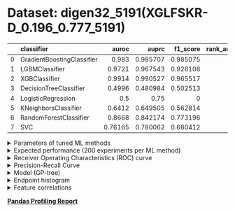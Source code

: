 # Dataset: digen32_5191(XGLFSKR-D_0.196_0.777_5191)

|    | classifier                 |   auroc |    auprc |   f1_score |   rank_auroc |   rank_auprc |   rank_f1 |
|---:|:---------------------------|--------:|---------:|-----------:|-------------:|-------------:|----------:|
|  0 | GradientBoostingClassifier | 0.983   | 0.985707 |   0.985075 |            2 |            2 |         1 |
|  1 | LGBMClassifier             | 0.9721  | 0.967543 |   0.926108 |            3 |            3 |         3 |
|  2 | XGBClassifier              | 0.9914  | 0.990527 |   0.965517 |            1 |            1 |         2 |
|  3 | DecisionTreeClassifier     | 0.4996  | 0.480984 |   0.502513 |            7 |            8 |         7 |
|  4 | LogisticRegression         | 0.5     | 0.75     |   0        |            7 |            6 |         8 |
|  5 | KNeighborsClassifier       | 0.6412  | 0.649505 |   0.562814 |            6 |            7 |         6 |
|  6 | RandomForestClassifier     | 0.8668  | 0.842174 |   0.773196 |            4 |            4 |         4 |
|  7 | SVC                        | 0.76165 | 0.780062 |   0.680412 |            5 |            5 |         5 |


<details>
<summary>Parameters of tuned ML methods</summary>


```
GradientBoostingClassifier(learning_rate=0.7403111366779398, loss='exponential',
                           max_depth=8, n_iter_no_change=15, random_state=5191,
                           tol=1e-07, validation_fraction=0.01)
LGBMClassifier(deterministic=True, force_row_wise=True, max_depth=10,
               metric='binary_logloss', n_estimators=98, n_jobs=1,
               num_leaves=1024, objective='binary', random_state=5191)
XGBClassifier(alpha=0.7821304028298368, base_score=0.5, booster='dart',
              colsample_bylevel=1, colsample_bynode=1, colsample_bytree=1,
              eta=0.3485160605195829, eval_metric='logloss', gamma=0.1,
              gpu_id=-1, importance_type='gain', interaction_constraints='',
              learning_rate=0.348516047, max_delta_step=0, max_depth=8,
              min_child_weight=1, missing=nan, monotone_constraints='()',
              n_estimators=84, n_jobs=1, nthread=1, num_parallel_tree=1,
              random_state=5191, reg_alpha=0.78213042,
              reg_lambda=9.793892381042903, scale_pos_weight=1, subsample=1,
              tree_method='exact', use_label_encoder=False,
              validate_parameters=1, ...)
DecisionTreeClassifier(max_depth=10, max_features='auto', min_samples_leaf=15,
                       min_samples_split=3, random_state=5191)
LogisticRegression(C=0.00011401039620395975, penalty='l1', random_state=5191,
                   solver='liblinear')
KNeighborsClassifier(metric='euclidean', n_neighbors=4, p=3, weights='distance')
RandomForestClassifier(max_depth=9, max_features=None, min_samples_split=8,
                       n_estimators=69, random_state=5191)
SVC(C=11.452632602988592, coef0=9.0, degree=5, probability=True,
    random_state=5191, tol=0.0011856409991547316)
```

</details>

<details>
<summary>Expected performance (200 experiments per ML method)</summary>
<img src='digen32_5191-box.svg' width=40% />
</details>

<details>
<summary>Receiver Operating Characteristics (ROC) curve</summary>
<img src='digen32_5191-roc.svg' width=40% />
</details>

<details>
<summary>Precision-Recall Curve</summary>
<img src='digen32_5191-prc.svg' width=40% />
</details>

<details>
<summary>Model (GP-tree)</summary>
<img src='digen32_5191-model.svg' height=10% />
</details>

<details>
<summary>Endpoint histogram</summary>
<img src='digen32_5191-endpoint.svg' width=40% />
</details>

<details>
<summary>Feature correlations</summary>
<img src='digen32_5191-corr.svg' width=40% />
</details>

[**Pandas Profiling Report**](https://github.io/athril/digen-test/docs/profile/digen32_5191.html)
